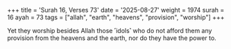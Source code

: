 +++
title = 'Surah 16, Verses 73'
date = '2025-08-27'
weight = 1974
surah = 16
ayah = 73
tags = ["allah", "earth", "heavens", "provision", "worship"]
+++

Yet they worship besides Allah those ˹idols˺ who do not afford them any provision from the heavens and the earth, nor do they have the power to.